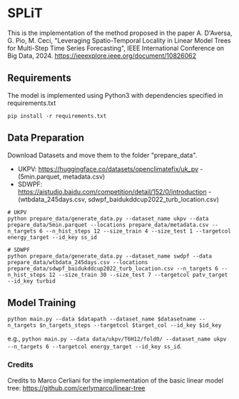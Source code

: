 # SPLiT
This is the implementation of the method proposed in the paper A. D'Aversa, G. Pio, M. Ceci, "Leveraging Spatio-Temporal Locality in Linear Model Trees for Multi-Step Time Series Forecasting", IEEE International Conference on Big Data, 2024. https://ieeexplore.ieee.org/document/10826062

## Requirements
The model is implemented using Python3 with dependencies specified in requirements.txt
```
pip install -r requirements.txt
```
## Data Preparation
Download Datasets and move them to the folder "prepare_data".

* UKPV: https://huggingface.co/datasets/openclimatefix/uk_pv - (5min.parquet, metadata.csv)
* SDWPF: https://aistudio.baidu.com/competition/detail/152/0/introduction - (wtbdata_245days.csv, sdwpf_baidukddcup2022_turb_location.csv)

```
# UKPV
python prepare_data/generate_data.py --dataset_name ukpv --data prepare_data/5min.parquet --locations prepare_data/metadata.csv --n_targets 6 --n_hist_steps 12 --size_train 4 --size_test 1 --targetcol energy_target --id_key ss_id

# SDWPF
python prepare_data/generate_data.py --dataset_name swdpf --data prepare_data/wtbdata_245days.csv --locations prepare_data/sdwpf_baidukddcup2022_turb_location.csv --n_targets 6 --n_hist_steps 12 --size_train 30 --size_test 7 --targetcol patv_target --id_key turbid
```

## Model Training
```
python main.py --data $datapath --dataset_name $datasetname --n_targets $n_targets_steps --targetcol $target_col --id_key $id_key
```
e.g., `python main.py --data data/ukpv/T6H12/fold0/ --dataset_name ukpv --n_targets 6 --targetcol energy_target --id_key ss_id`.

### Credits
Credits to Marco Cerliani for the implementation of the basic linear model tree: https://github.com/cerlymarco/linear-tree


